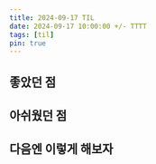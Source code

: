 ```yaml
---
title: 2024-09-17 TIL
date: 2024-09-17 10:00:00 +/- TTTT
tags: [til]
pin: true
---
```


## 좋았던 점

## 아쉬웠던 점

## 다음엔 이렇게 해보자

